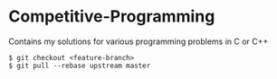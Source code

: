 # Competitive-Programming
Contains my solutions for various programming problems in C or C++
```
$ git checkout <feature-branch>
$ git pull --rebase upstream master
```

